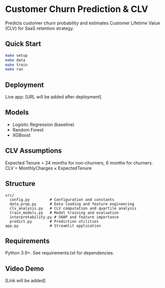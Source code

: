 # Customer Churn Prediction & CLV

Predicts customer churn probability and estimates Customer Lifetime Value (CLV) for SaaS retention strategy.

## Quick Start

```bash
make setup
make data
make train
make run
```

## Deployment

Live app: [URL will be added after deployment]

## Models

- Logistic Regression (baseline)
- Random Forest
- XGBoost

## CLV Assumptions

Expected Tenure = 24 months for non-churners, 6 months for churners.
CLV = MonthlyCharges × ExpectedTenure

## Structure

```
src/
  config.py         # Configuration and constants
  data_prep.py      # Data loading and feature engineering
  clv_analysis.py   # CLV computation and quartile analysis
  train_models.py   # Model training and evaluation
  interpretability.py # SHAP and feature importance
  predict.py        # Prediction utilities
app.py              # Streamlit application
```

## Requirements

Python 3.9+. See requirements.txt for dependencies.

## Video Demo

[Link will be added]
